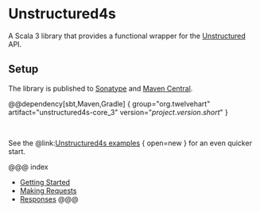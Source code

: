 # Unstructured4s

A Scala 3 library that provides a functional wrapper for the [Unstructured] API.

[Unstructured]: https://unstructured.io

## Setup

The library is published to [Sonatype] and [Maven Central].

@@dependency[sbt,Maven,Gradle] {
    group="org.twelvehart" 
    artifact="unstructured4s-core_3"
    version="$project.version.short$"
}

<br/>

See the @link:[Unstructured4s examples] { open=new } for an even quicker start.

[Sonatype]: https://s01.oss.sonatype.org/content/repositories/releases/org/twelvehart/unstructured4s-core_3/
[Maven Central]: https://search.maven.org/artifact/org/twelvehart/unstructured4s-core_3
[Unstructured4s examples]: https://github.com/ASRagab/unstructured4s/tree/main/examples/src/main/scala/org/twelvehart/unstructured4s/examples

@@@ index

* [Getting Started](getting-started.md)
* [Making Requests](making-requests.md)
* [Responses](responses.md)
@@@